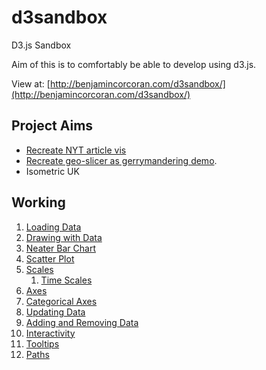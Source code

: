 # d3sandbox
D3.js Sandbox

Aim of this is to comfortably be able to develop using d3.js. 

View at: [http://benjamincorcoran.com/d3sandbox/](http://benjamincorcoran.com/d3sandbox/)

## Project Aims 

* [Recreate NYT article vis](https://www.nytimes.com/interactive/2018/03/19/upshot/race-class-white-and-black-men.html?mtrref=www.hvitfeldt.me&gwh=C383271EB34AC7A4248E66CC583B6DCC&gwt=pay&assetType=REGIWALL)
* [Recreate geo-slicer as gerrymandering demo](https://interaktiv.morgenpost.de/deutschland-teilen-deutsche-einheit-wiedervereinigung/).
* Isometric UK

## Working 

1. [Loading Data](./1.%20LoadingData/)
2. [Drawing with Data](./2.%20Drawing%20with%20Data/)
3. [Neater Bar Chart](./3.%20Neater%20Bar%20Chart/)
4. [Scatter Plot](./4.%20Scatter%20Plot/)
5. [Scales](./5.%20Scales/)
    1. [Time Scales](./5.%20Scales/5.1%20TimeScales/)
6. [Axes](./6.%20Axes/)
7. [Categorical Axes](./7.%20Categorical%20Axes/)
8. [Updating Data](./8.%20Updating%20Data/)
9. [Adding and Removing Data](./9.%20Adding%20and%20Removing%20Data/)
10. [Interactivity](./10.%20Interactivity/)
11. [Tooltips](./11.%20Tooltips/)
12. [Paths](./12.%20Paths/)
